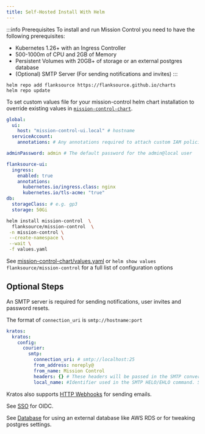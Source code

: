 ```yaml
---
title: Self-Hosted Install With Helm
---
```


:::info Prerequisites
To install and run Mission Control you need to have the following prerequisites:

- Kubernetes 1.26+ with an Ingress Controller
- 500-1000m of CPU and 2GB of Memory
- Persistent Volumes with 20GB+ of storage or an external postgres database
- (Optional) SMTP Server (For sending notifications and invites)
:::



<Step step={1} name="Install Helm Repository">

```shell
helm repo add flanksource https://flanksource.github.io/charts
helm repo update
```
</Step>
<Step step={2} name="Install Helm Chart">

To set custom values file for your mission-control helm chart installation to override existing values in [`mission-control-chart`](https://github.com/flanksource/mission-control-chart/blob/main/chart/values.yaml).

```yaml title="values.yaml"
global:
  ui:
    host: "mission-control-ui.local" # hostname
  serviceAccount:
    annotations: # Any annotations required to attach custom IAM policies etc.

adminPassword: admin # The default password for the admin@local user

flanksource-ui:
  ingress:
    enabled: true
    annotations:
      kubernetes.io/ingress.class: nginx
      kubernetes.io/tls-acme: "true"
db:
  storageClass: # e.g. gp3
  storage: 50Gi
```

```bash
helm install mission-control  \
  flanksource/mission-control  \
 -n mission-control \
 --create-namespace \
 --wait \
 -f values.yaml
```

See [mission-control-chart/values.yaml](https://github.com/flanksource/mission-control-chart/blob/main/chart/values.yaml)  or `helm show values flanksource/mission-control` for a full list of configuration options

</Step>

## Optional Steps

<Step step={3} name="Configure SMTP">

An SMTP server is required for sending notifications, user invites and password resets.

The format of `connection_uri` is `smtp://hostname:port`

```yaml title="values.yaml"
kratos:
  kratos:
    config:
      courier:
        smtp:
          connection_uri: # smtp://localhost:25
          from_address: noreply@
          from_name: Mission Control
          headers: {} # These headers will be passed in the SMTP conversation -- e.g. when using the AWS SES SMTP interface for cross-account sending.
          local_name: #Identifier used in the SMTP HELO/EHLO command. Some SMTP relays require a unique identifier.
```

Kratos also supports [HTTP Webhooks](https://www.ory.sh/docs/kratos/self-hosted/email-http) for sending emails.

</Step>
<Step step={4} name="Single Sign On">

See [SSO](./oidc) for OIDC.

</Step>

<Step step={5} name="External Database">

See [Database](./database) for using an external database like AWS RDS or for tweaking postgres settings.

</Step>
